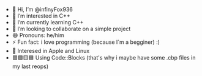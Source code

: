 - 👋 Hi, I’m @infinyFox936
- 👀 I’m interested in C++
- 🌱 I’m currently learning C++
- 💞️ I’m looking to collaborate on a simple project
- 😄 Pronouns: he/him
- ⚡ Fun fact: i love programming (because I`m a begginer) :)
- 🍎 Interesed in Apple and Linux
- 🟥🟩🟨🟦 Using Code::Blocks (that's why i maybe have some .cbp files in my last reops)

<!---
infinyFox936/infinyFox936 is a ✨ special ✨ repository because its `README.md` (this file) appears on your GitHub profile.
You can click the Preview link to take a look at your changes.
--->
